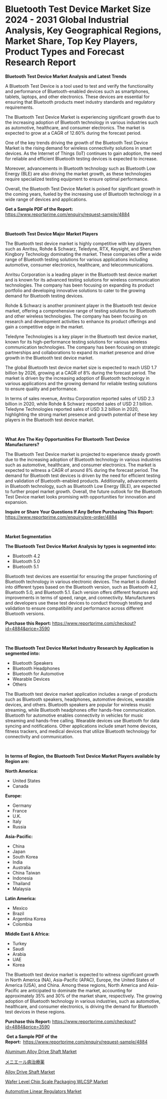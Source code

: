 <p><h1>Bluetooth Test Device Market Size 2024 - 2031 Global Industrial Analysis, Key Geographical Regions, Market Share, Top Key Players, Product Types and Forecast Research Report</h1></p><p><strong>Bluetooth Test Device Market Analysis and Latest Trends</strong></p>
<p><p>A Bluetooth Test Device is a tool used to test and verify the functionality and performance of Bluetooth-enabled devices such as smartphones, tablets, laptops, and other electronics. These devices are essential for ensuring that Bluetooth products meet industry standards and regulatory requirements.</p><p>The Bluetooth Test Device Market is experiencing significant growth due to the increasing adoption of Bluetooth technology in various industries such as automotive, healthcare, and consumer electronics. The market is expected to grow at a CAGR of 12.60% during the forecast period.</p><p>One of the key trends driving the growth of the Bluetooth Test Device Market is the rising demand for wireless connectivity solutions in smart devices. As the Internet of Things (IoT) continues to gain adoption, the need for reliable and efficient Bluetooth testing devices is expected to increase.</p><p>Moreover, advancements in Bluetooth technology such as Bluetooth Low Energy (BLE) are also driving the market growth, as these technologies require specialized testing equipment to ensure optimal performance.</p><p>Overall, the Bluetooth Test Device Market is poised for significant growth in the coming years, fueled by the increasing use of Bluetooth technology in a wide range of devices and applications.</p></p>
<p><strong>Get a Sample PDF of the Report:&nbsp;</strong> <a href="https://www.reportprime.com/enquiry/request-sample/4884">https://www.reportprime.com/enquiry/request-sample/4884</a></p>
<p>&nbsp;</p>
<p><strong>Bluetooth Test Device Major Market Players</strong></p>
<p><p>The Bluetooth test device market is highly competitive with key players such as Anritsu, Rohde & Schwarz, Teledyne, RTX, Keysight, and Shenzhen Kingbory Technology dominating the market. These companies offer a wide range of Bluetooth testing solutions for various applications including automotive, consumer electronics, healthcare, and telecommunications.</p><p>Anritsu Corporation is a leading player in the Bluetooth test device market and is known for its advanced testing solutions for wireless communication technologies. The company has been focusing on expanding its product portfolio and developing innovative solutions to cater to the growing demand for Bluetooth testing devices.</p><p>Rohde & Schwarz is another prominent player in the Bluetooth test device market, offering a comprehensive range of testing solutions for Bluetooth and other wireless technologies. The company has been focusing on research and development activities to enhance its product offerings and gain a competitive edge in the market.</p><p>Teledyne Technologies is a key player in the Bluetooth test device market, known for its high-performance testing solutions for various wireless communication technologies. The company has been focusing on strategic partnerships and collaborations to expand its market presence and drive growth in the Bluetooth test device market.</p><p>The global Bluetooth test device market size is expected to reach USD 1.7 billion by 2026, growing at a CAGR of 8% during the forecast period. The market is driven by the increasing adoption of Bluetooth technology in various applications and the growing demand for reliable testing solutions to ensure quality and performance.</p><p>In terms of sales revenue, Anritsu Corporation reported sales of USD 2.3 billion in 2020, while Rohde & Schwarz reported sales of USD 2.1 billion. Teledyne Technologies reported sales of USD 3.2 billion in 2020, highlighting the strong market presence and growth potential of these key players in the Bluetooth test device market.</p></p>
<p>&nbsp;</p>
<p><strong>What Are The Key Opportunities For Bluetooth Test Device Manufacturers?</strong></p>
<p><p>The Bluetooth Test Device market is projected to experience steady growth due to the increasing adoption of Bluetooth technology in various industries such as automotive, healthcare, and consumer electronics. The market is expected to witness a CAGR of around 8% during the forecast period. The demand for Bluetooth test devices is driven by the need for efficient testing and validation of Bluetooth-enabled products. Additionally, advancements in Bluetooth technology, such as Bluetooth Low Energy (BLE), are expected to further propel market growth. Overall, the future outlook for the Bluetooth Test Device market looks promising with opportunities for innovation and expansion.</p></p>
<p><strong>Inquire or Share Your Questions If Any Before Purchasing This Report:</strong> <a href="https://www.reportprime.com/enquiry/pre-order/4884">https://www.reportprime.com/enquiry/pre-order/4884</a></p>
<p>&nbsp;</p>
<p><strong>Market Segmentation</strong></p>
<p><strong>The Bluetooth Test Device Market Analysis by types is segmented into:</strong></p>
<p><ul><li>Bluetooth 4.2</li><li>Bluetooth 5.0</li><li>Bluetooth 5.1</li></ul></p>
<p><p>Bluetooth test devices are essential for ensuring the proper functioning of Bluetooth technology in various electronic devices. The market is divided into different types based on the Bluetooth version, such as Bluetooth 4.2, Bluetooth 5.0, and Bluetooth 5.1. Each version offers different features and improvements in terms of speed, range, and connectivity. Manufacturers and developers use these test devices to conduct thorough testing and validation to ensure compatibility and performance across different Bluetooth versions.</p></p>
<p><strong>Purchase this Report:&nbsp;</strong><a href="https://www.reportprime.com/checkout?id=4884&price=3590">https://www.reportprime.com/checkout?id=4884&price=3590</a></p>
<p>&nbsp;</p>
<p><strong>The Bluetooth Test Device Market Industry Research by Application is segmented into:</strong></p>
<p><ul><li>Bluetooth Speakers</li><li>Bluetooth Headphones</li><li>Bluetooth for Automotive</li><li>Wearable Devices</li><li>Others</li></ul></p>
<p><p>The Bluetooth test device market application includes a range of products such as Bluetooth speakers, headphones, automotive devices, wearable devices, and others. Bluetooth speakers are popular for wireless music streaming, while Bluetooth headphones offer hands-free communication. Bluetooth for automotive enables connectivity in vehicles for music streaming and hands-free calling. Wearable devices use Bluetooth for data syncing and notifications. Other applications include smart home devices, fitness trackers, and medical devices that utilize Bluetooth technology for connectivity and communication.</p></p>
<p>&nbsp;</p>
<p><strong>In terms of Region, the Bluetooth Test Device Market Players available by Region are:</strong></p>
<p>
    <p> <strong> North America: </strong>
        <ul>
            <li>United States</li>
            <li>Canada</li>
        </ul>
        </p> 
    <p> <strong> Europe: </strong>
        <ul>
            <li>Germany</li>
            <li>France</li>
            <li>U.K.</li>
            <li>Italy</li>
            <li>Russia</li>
        </ul>
        </p> 
    <p> <strong> Asia-Pacific: </strong>
        <ul>
            <li>China</li>
            <li>Japan</li>
            <li>South Korea</li>
            <li>India</li>
            <li>Australia</li>
            <li>China Taiwan</li>
            <li>Indonesia</li>
            <li>Thailand</li>
            <li>Malaysia</li>
        </ul>
        </p> 
    <p> <strong> Latin America: </strong>
        <ul>
            <li>Mexico</li>
            <li>Brazil</li>
            <li>Argentina Korea</li>
            <li>Colombia</li>
        </ul>
        </p> 
    <p> <strong> Middle East & Africa: </strong>
        <ul>
            <li>Turkey</li>
            <li>Saudi</li>
            <li>Arabia</li>
            <li>UAE</li>
            <li>Korea</li>
        </ul>
    </p>
    </p>
<p><p>The Bluetooth test device market is expected to witness significant growth in North America (NA), Asia-Pacific (APAC), Europe, the United States of America (USA), and China. Among these regions, North America and Asia-Pacific are anticipated to dominate the market, accounting for approximately 35% and 30% of the market share, respectively. The growing adoption of Bluetooth technology in various industries, such as automotive, healthcare, and consumer electronics, is driving the demand for Bluetooth test devices in these regions.</p></p>
<p><strong>Purchase this Report: </strong><a href="https://www.reportprime.com/checkout?id=4884&price=3590">https://www.reportprime.com/checkout?id=4884&price=3590</a></p>
<p>&nbsp;<strong>Get a Sample PDF of the Report:&nbsp;&nbsp;</strong><a href="https://www.reportprime.com/enquiry/request-sample/4884">https://www.reportprime.com/enquiry/request-sample/4884</a></p>
<p><strong></strong></p>
<p><p><a href="https://issuu.com/reportprime-2/docs/aluminum-alloy-drive-shaft-market-size-2030.pptx">Aluminum Alloy Drive Shaft Market</a></p><p><a href="https://medium.com/@laceyzemlak1/%E3%83%A1%E3%83%8B%E3%82%A8%E3%83%BC%E3%83%AB%E7%97%85%E6%B2%BB%E7%99%82%E8%96%AC%E5%B8%82%E5%A0%B4%E3%81%AE%E5%88%86%E6%9E%90-%E3%82%B0%E3%83%AD%E3%83%BC%E3%83%90%E3%83%AB%E7%94%A3%E6%A5%AD%E3%81%AE%E8%A6%96%E7%82%B9%E3%81%A8%E4%BA%88%E6%B8%AC-2024%E5%B9%B4%E3%81%8B%E3%82%892031%E5%B9%B4-d6b98be0d035">メニエール病治療薬</a></p><p><a href="https://issuu.com/reportprime-2/docs/alloy-drive-shaft-market-size-2030.pptx">Alloy Drive Shaft Market</a></p><p><a href="https://github.com/danielneavesallisons03mba/Market-Research-Report-List-1/blob/main/wafer-level-chip-scale-packaging-wlcsp-market.md">Wafer Level Chip Scale Packaging WLCSP Market</a></p><p><a href="https://github.com/dimitrishawkinswaynenp91rgz/Market-Research-Report-List-2/blob/main/automotive-linear-regulators-market.md">Automotive Linear Regulators Market</a></p></p>